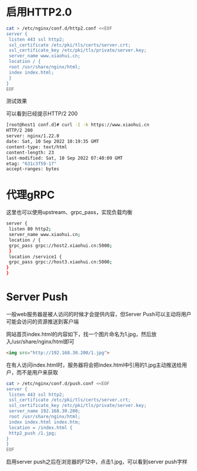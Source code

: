 # 启用HTTP2.0

```bash
cat > /etc/nginx/conf.d/http2.conf <<EOF
server {
 listen 443 ssl http2; 
 ssl_certificate /etc/pki/tls/certs/server.crt;
 ssl_certificate_key /etc/pki/tls/private/server.key;
 server_name www.xiaohui.cn; 
 location / {
 root /usr/share/nginx/html;
 index index.html;
 }
}
EOF
```

测试效果

可以看到已经提示HTTP/2 200

```bash
[root@host1 conf.d]# curl -I -k https://www.xiaohui.cn
HTTP/2 200 
server: nginx/1.22.0
date: Sat, 10 Sep 2022 10:19:35 GMT
content-type: text/html
content-length: 23
last-modified: Sat, 10 Sep 2022 07:40:09 GMT
etag: "631c3f59-17"
accept-ranges: bytes
```

# 代理gRPC

这里也可以使用upstream、grpc_pass，实现负载均衡

```bash
server {
 listen 80 http2; 
 server_name www.xiaohui.cn; 
 location / {
 grpc_pass grpc://host2.xiaohui.cn:5000;
 }
 location /service1 {
 grpc_pass grpc://host3.xiaohui.cn:5000;
}
}
```

# Server Push

一般web服务器是被人访问的时候才会提供内容，但Server Push可以主动将用户可能会访问的资源推送到客户端

网站首页index.html的内容如下，找一个图片命名为1.jpg，然后放入/usr/share/nginx/html即可

```html
<img src="http://192.168.30.200/1.jpg">
```



在有人访问index.html时，服务器将会把index.html中引用的1.jpg主动推送给用户，而不是用户来获取

```bash
cat > /etc/nginx/conf.d/push.conf <<EOF
server {
 listen 443 ssl http2; 
 ssl_certificate /etc/pki/tls/certs/server.crt;
 ssl_certificate_key /etc/pki/tls/private/server.key;
 server_name 192.168.30.200; 
 root /usr/share/nginx/html;
 index index.html index.htm;
 location = /index.html {
 http2_push /1.jpg;
}
}
EOF

```

启用server push之后在浏览器的F12中，点击1.jpg，可以看到server push字样
